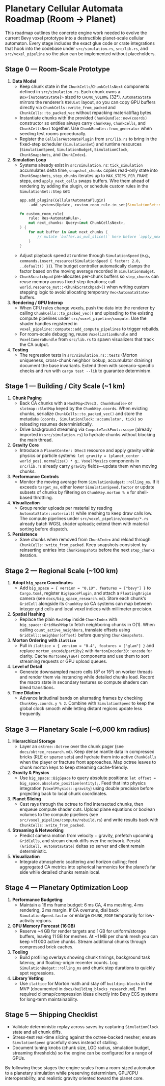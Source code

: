# Planetary Cellular Automata Roadmap (Room → Planet)

This roadmap outlines the concrete engine work needed to evolve the current Bevy voxel prototype into a destructible planet-scale cellular automaton. Every stage includes the exact glue code or crate integrations that hook into the codebase under `src/simulation.rs`, `src/lib.rs`, and `src/voxel_pipeline` so the plan can be implemented without placeholders.

## Stage 0 — Room-Scale Prototype
1. **Data Model**
   - Keep chunk state in the `ChunkCells`/`ChunkCellsNext` components defined in `src/simulation.rs`. Each chunk owns a `Box<[AutomataState]>` sized to `CHUNK_VOLUME` (32³). `AutomataState` mirrors the renderer’s `R16Uint` layout, so you can copy GPU buffers directly via `ChunkCells::write_from_packed` and `ChunkCells::to_packed_vec` without repacking material/flag bytes.
   - Instantiate chunks with the provided `ChunkBundle::new(coords)` constructor so entities always carry `ChunkKey`, `ChunkCells`, and `ChunkCellsNext` together. Use `ChunkBundle::from_generator` when seeding test rooms procedurally.
   - Register the `CellularAutomataPlugin` from `src/lib.rs` to bring in the fixed-step scheduler (`SimulationSet`) and runtime resources (`SimulationSpeed`, `SimulationBudget`, `SimulationClock`, `ChunkSnapshots`, and `ChunkIndex`).
2. **Simulation Loop**
   - Systems already exist in `src/simulation.rs`: `tick_simulation` accumulates delta time, `snapshot_chunks` copies read-only state into `ChunkSnapshots`, `step_chunks` iterates up to `MAX_STEPS_PER_FRAME` steps, and `apply_next_cells` swaps buffers. Wire them ahead of rendering by adding the plugin, or schedule custom rules in the `SimulationSet::Step` set:
     ```rust
     app.add_plugins(CellularAutomataPlugin)
         .add_systems(Update, custom_room_rule.in_set(SimulationSet::Step));

     fn custom_room_rule(
         rule: Res<AutomataRule>,
         mut next_chunks: Query<&mut ChunkCellsNext>,
     ) {
         for mut buffer in &mut next_chunks {
             // mutate `buffer.as_mut_slice()` here before `apply_next_cells` runs
         }
     }
     ```
   - Adjust playback speed at runtime through `SimulationSpeed` (e.g., `commands.insert_resource(SimulationSpeed { factor: 2.0, ..default() })`). The budget controller automatically clamps the factor based on the moving average recorded in `SimulationBudget`.
   - `ChunkScratchpad` pre-allocates per-chunk buffers so `step_chunks` can reuse memory across fixed-step iterations; call `world.resource_mut::<ChunkScratchpad>()` when writing custom stepping logic to avoid allocating temporary `Vec<AutomataState>` buffers.
3. **Rendering / GPU Interop**
   - When CPU rules change voxels, push the data into the renderer by calling `ChunkCells::to_packed_vec()` and uploading to the existing compute pipelines under `src/voxel_pipeline/compute`. Use the shader handles registered in `voxel_pipeline::compute::add_compute_pipelines` to trigger rebuilds.
   - For room-scale debugging, reuse `VoxelizationBundle` and `VoxelCameraBundle` from `src/lib.rs` to spawn visualizers that track the CA output.
4. **Testing**
   - The regression tests in `src/simulation.rs::tests` (Morton uniqueness, cross-chunk neighbor lookup, accumulator draining) document the base invariants. Extend them with scenario-specific checks and run with `cargo test --lib` to guarantee determinism.

## Stage 1 — Building / City Scale (~1 km)
1. **Chunk Paging**
   - Back CA chunks with a `HashMap<IVec3, ChunkBundle>` or `slotmap::SlotMap` keyed by the `ChunkKey.coords`. When evicting chunks, serialize `ChunkCells::to_packed_vec()` and store the metadata `(coords, SimulationClock::accumulator, tick)` so reloading resumes deterministically.
   - Drive background streaming via `ComputeTaskPool::scope` (already imported in `src/simulation.rs`) to hydrate chunks without blocking the main thread.
2. **Gravity Core**
   - Introduce a `PlanetCenter: DVec3` resource and apply gravity within physics or particle systems: `let gravity = (planet_center - world_pos).normalize() * g;`. `VoxelPhysics` components in `src/lib.rs` already carry `gravity` fields—update them when moving chunks.
3. **Performance Controls**
   - Monitor the moving average from `SimulationBudget::rolling_ms`. If it exceeds `target_ms`, either lower `SimulationSpeed.factor` or update subsets of chunks by filtering on `ChunkKey.morton % n` for shell-based throttling.
4. **Visualization**
   - Group render uploads per material by reading `AutomataState::material()` while meshing to keep draw calls low. The compute pipelines under `src/voxel_pipeline/compute/*.rs` already batch WGSL shader uploads; extend them with material sorting before dispatch.
5. **Persistence**
   - Save chunks when removed from `ChunkIndex` and reload through `ChunkCells::write_from_packed`. Keep snapshots consistent by reinserting entries into `ChunkSnapshots` before the next `step_chunks` iteration.

## Stage 2 — Regional Scale (~100 km)
1. **Adopt `big_space` Coordinates**
   - Add `big_space = { version = "0.10", features = ["bevy"] }` to `Cargo.toml`, register `BigSpacePlugin`, and attach a `FloatingOrigin` camera (see `docs/big_space_research.md`). Store each chunk’s `GridCell` alongside its `ChunkKey` so CA systems can map between integer grid cells and local voxel indices with millimeter precision.
2. **Spatial Hashing**
   - Replace the plain `HashMap` inside `ChunkIndex` with `big_space::GridHashMap` to fetch neighboring chunks in O(1). When calling `count_active_neighbors`, translate offsets using `GridCell::neighbor(offset)` before querying `ChunkSnapshots`.
3. **Morton Ordering with `ilattice`**
   - Pull in `ilattice = { version = "0.4", features = ["glam"] }` and replace `morton_encode`/`part1by2` with `MortonEncoder3D::encode` for clarity. Cache `MortonKey(u64)` components and use them to sort streaming requests or GPU upload queues.
4. **Level of Detail**
   - Generate downsampled macro cells (8³ or 16³) on worker threads and render them via instancing while detailed chunks load. Record the macro state in secondary textures so compute shaders can blend transitions.
5. **Time Dilation**
   - Advance latitudinal bands on alternating frames by checking `ChunkKey.coords.y % 2`. Combine with `SimulationSpeed` to keep the global clock smooth while letting distant regions update less frequently.

## Stage 3 — Planetary Scale (~6,000 km radius)
1. **Hierarchical Storage**
   - Layer an `oktree::Octree` over the chunk pager (see `docs/oktree_research.md`). Keep dense mantle data in compressed bricks (RLE or sparse sets) and hydrate them into active `ChunkCells` when the player or fracture front approaches. Map octree leaves to chunk morton keys to keep streaming cache-friendly.
2. **Gravity & Physics**
   - Use `big_space::BigSpace` to query absolute positions: `let offset = big_space.absolute_position(entity);`. Feed that into physics integration (`VoxelPhysics::gravity`) using double precision before projecting back to local chunk coordinates.
3. **Planet Slicing**
   - Cast rays through the octree to find intersected chunks, then enqueue compute shader cuts. Upload plane equations or boolean volumes to the compute pipelines (see `src/voxel_pipeline/compute/rebuild.rs`) and write results back with `ChunkCells::write_from_packed`.
4. **Streaming & Networking**
   - Predict camera motion from velocity + gravity, prefetch upcoming `GridCell`s, and stream chunk diffs over the network. Persist `(GridCell, AutomataState)` deltas so server and client remain deterministic.
5. **Visualization**
   - Integrate atmospheric scattering and horizon culling; feed aggregated CA metrics into spherical harmonics for the planet’s far side while detailed chunks remain local.

## Stage 4 — Planetary Optimization Loop
1. **Performance Budgeting**
   - Maintain a 16 ms frame budget: 6 ms CA, 4 ms meshing, 4 ms rendering, 2 ms margin. If CA overruns, dial back `SimulationSpeed.factor` or enlarge `CHUNK_EDGE` temporarily for low-activity regions.
2. **GPU Memory Forecast (16 GB)**
   - Reserve ~4 GB for render targets and 1 GB for uniform/storage buffers, leaving 11 GB for meshes. At ~1 MB per chunk mesh you can keep ≈11 000 active chunks. Stream additional chunks through compressed brick caches.
3. **Tooling**
   - Build profiling overlays showing chunk timings, background task latency, and floating-origin recenter counts. Log `SimulationBudget::rolling_ms` and chunk step durations to quickly spot regressions.
4. **Library Vetting**
   - Use `ilattice` for Morton math and stay off `building-blocks` in the MVP (documented in `docs/building_blocks_research.md`). Port required clipmap/compression ideas directly into Bevy ECS systems for long-term maintainability.

## Stage 5 — Shipping Checklist
- Validate deterministic replay across saves by capturing `SimulationClock` state and all chunk diffs.
- Stress-test real-time slicing against the octree-backed mesher; ensure `SimulationSpeed` gracefully slows instead of stalling.
- Document tuning knobs (chunk size, LOD radius, simulation budget, streaming thresholds) so the engine can be configured for a range of GPUs.

By following these stages the engine scales from a room-sized automaton to a planetary simulation while preserving determinism, GPU/CPU interoperability, and realistic gravity oriented toward the planet core.
